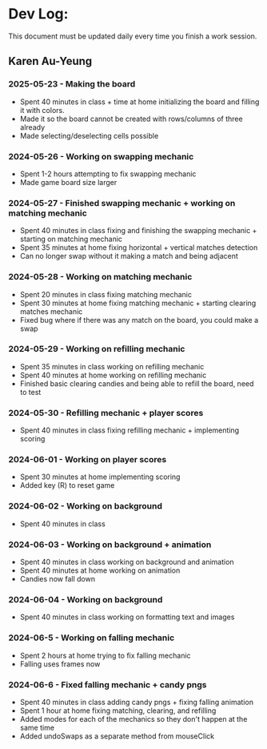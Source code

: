 # Dev Log:

This document must be updated daily every time you finish a work session.

## Karen Au-Yeung

### 2025-05-23 - Making the board
* Spent 40 minutes in class + time at home initializing the board and filling it with colors.
* Made it so the board cannot be created with rows/columns of three already
* Made selecting/deselecting cells possible

### 2024-05-26 - Working on swapping mechanic
* Spent 1-2 hours attempting to fix swapping mechanic
* Made game board size larger

### 2024-05-27 - Finished swapping mechanic + working on matching mechanic
* Spent 40 minutes in class fixing and finishing the swapping mechanic + starting on matching mechanic
* Spent 35 minutes at home fixing horizontal + vertical matches detection
* Can no longer swap without it making a match and being adjacent

### 2024-05-28 - Working on matching mechanic
* Spent 20 minutes in class fixing matching mechanic
* Spent 30 minutes at home fixing matching mechanic + starting clearing matches mechanic
* Fixed bug where if there was any match on the board, you could make a swap

### 2024-05-29 - Working on refilling mechanic
* Spent 35 minutes in class working on refilling mechanic
* Spent 40 minutes at home working on refilling mechanic
* Finished basic clearing candies and being able to refill the board, need to test

### 2024-05-30 - Refilling mechanic + player scores
* Spent 40 minutes in class fixing refilling mechanic + implementing scoring

### 2024-06-01 - Working on player scores
* Spent 30 minutes at home implementing scoring
* Added key (R) to reset game

### 2024-06-02 - Working on background
* Spent 40 minutes in class

### 2024-06-03 - Working on background + animation
* Spent 40 minutes in class working on background and animation
* Spent 40 minutes at home working on animation
* Candies now fall down

### 2024-06-04 - Working on background
* Spent 40 minutes in class working on formatting text and images

### 2024-06-5  - Working on falling mechanic
* Spent 2 hours at home trying to fix falling mechanic
* Falling uses frames now

### 2024-06-6  - Fixed falling mechanic + candy pngs
* Spent 40 minutes in class adding candy pngs + fixing falling animation
* Spent 1 hour at home fixing matching, clearing, and refilling
* Added modes for each of the mechanics so they don't happen at the same time
* Added undoSwaps as a separate method from mouseClick

